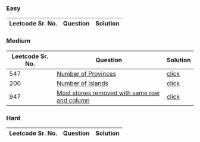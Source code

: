 ### Easy 
Leetcode Sr. No. | Question | Solution
-------------|------------- | -------------

### Medium
Leetcode Sr. No. | Question | Solution
-------------|------------- | -------------
547 | [Number of Provinces](https://leetcode.com/problems/number-of-provinces/) | [click](./Solutions/NumberOfProvinces.java)
200 | [Number of Islands](https://leetcode.com/problems/number-of-islands/) | [click](./Solutions/NumberOfIslands.java)
947 | [Most stones removed with same row and column](https://leetcode.com/problems/most-stones-removed-with-same-row-or-column/) | [click](./Solutions/MostStonesRemovedWithSameRowAndColumn.java)

### Hard
Leetcode Sr. No. | Question | Solution
-------------|------------- | -------------
